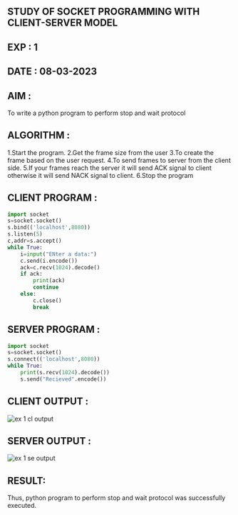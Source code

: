 ## STUDY OF SOCKET PROGRAMMING WITH CLIENT-SERVER MODEL

## EXP : 1

## DATE : 08-03-2023

## AIM :
To write a python program to perform stop and wait protocol

## ALGORITHM :

1.Start the program.
2.Get the frame size from the user
3.To create the frame based on the user request.
4.To send frames to server from the client side.
5.If your frames reach the server it will send ACK signal to client otherwise it will send NACK signal to client.
6.Stop the program

## CLIENT PROGRAM :

```python
import socket
s=socket.socket()
s.bind(('localhost',8080))
s.listen(5)
c,addr=s.accept()
while True:
	i=input("ENter a data:")
	c.send(i.encode())
	ack=c.recv(1024).decode()
	if ack:
		print(ack)
		continue
	else:
		c.close()
		break
```

## SERVER PROGRAM :
```python
import socket
s=socket.socket()
s.connect(('localhost',8080))
while True:
	print(s.recv(1024).decode())
	s.send("Recieved".encode())
```

## CLIENT OUTPUT :
![ex 1 cl output](https://github.com/MrSanthosh-dev/19CS406-EX-1/assets/117916573/3d5903d3-5575-4230-a1c4-811ebbafb63f)


## SERVER OUTPUT :
![ex 1 se output](https://github.com/MrSanthosh-dev/19CS406-EX-1/assets/117916573/f4825024-841a-4e91-bb52-86c9b5287ba1)


## RESULT:
Thus, python program to perform stop and wait protocol was successfully executed.
